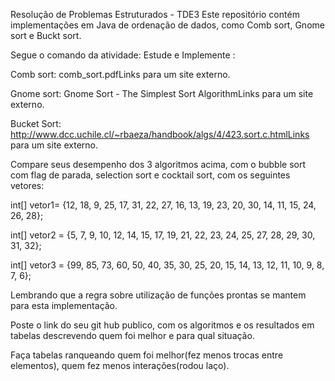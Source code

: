 Resolução de Problemas Estruturados - TDE3
Este repositório contém implementações em Java de ordenação de dados, como Comb sort, Gnome sort e Buckt sort.

Segue o comando da atividade:
Estude e Implemente :

Comb sort:  comb_sort.pdfLinks para um site externo.

Gnome sort: Gnome Sort - The Simplest Sort AlgorithmLinks para um site externo.

Bucket Sort: http://www.dcc.uchile.cl/~rbaeza/handbook/algs/4/423.sort.c.htmlLinks para um site externo.

 

Compare seus desempenho dos 3 algoritmos acima, com o bubble sort com flag de parada, selection sort e cocktail sort,  com os seguintes vetores:

int[] vetor1= {12, 18, 9, 25, 17, 31, 22, 27, 16, 13, 19, 23, 20, 30, 14, 11, 15, 24, 26, 28};

int[] vetor2 = {5, 7, 9, 10, 12, 14, 15, 17, 19, 21, 22, 23, 24, 25, 27, 28, 29, 30, 31, 32};

int[] vetor3 = {99, 85, 73, 60, 50, 40, 35, 30, 25, 20, 15, 14, 13, 12, 11, 10, 9, 8, 7, 6};

 



Lembrando que a regra sobre utilização de funções prontas se mantem para esta implementação.

Poste o link do seu git hub publico, com os algoritmos e os resultados em tabelas descrevendo quem foi melhor e para qual situação.

Faça tabelas ranqueando quem foi melhor(fez menos trocas entre elementos), quem fez menos interações(rodou laço). 

